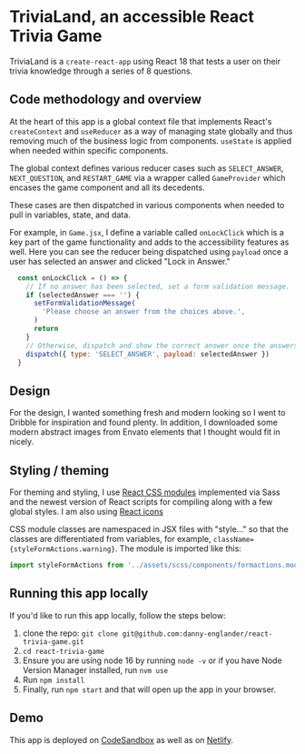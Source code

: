 # TriviaLand, an accessible React Trivia Game

TriviaLand is a `create-react-app` using React 18 that tests a user on their trivia knowledge through a series of 8 questions.

## Code methodology and overview
At the heart of this app is a global context file that implements React's `createContext` and  `useReducer` as a way of managing state globally and thus removing much of the business logic from components. `useState` is applied when needed within specific components.

The global context defines various reducer cases such as `SELECT_ANSWER`, `NEXT_QUESTION`, and `RESTART_GAME` via a wrapper called `GameProvider` which encases the game component and all its decedents.

These cases are then dispatched in various components when needed to pull in variables, state, and data.

For example, in `Game.jsx`, I define a variable called `onLockClick` which is a key part of the game functionality and adds to the accessibility features as well. Here you can see the reducer being dispatched using `payload` once a user has selected an answer and clicked "Lock in Answer."

```javascript
  const onLockClick = () => {
    // If no answer has been selected, set a form validation message.
    if (selectedAnswer === '') {
      setFormValidationMessage(
        'Please choose an answer from the choices above.',
      )
      return
    }
    // Otherwise, dispatch and show the correct answer once the answers are locked in.
    dispatch({ type: 'SELECT_ANSWER', payload: selectedAnswer })
  }
```
## Design
For the design, I wanted something fresh and modern looking so I went to Dribble for inspiration and found plenty. In addition, I downloaded some modern abstract images from Envato elements that I thought would fit in nicely.

## Styling / theming
For theming and styling, I use [React CSS modules](https://create-react-app.dev/docs/adding-a-css-modules-stylesheet) implemented via Sass and the newest version of React scripts for compiling along with a few global styles. I am also using [React icons](https://react-icons.github.io/react-icons/)

CSS module classes are namespaced in JSX files with "style..." so that the classes are differentiated from variables, for example, `className={styleFormActions.warning}`. The module is imported like this:

```javascript
import styleFormActions from '../assets/scss/components/formactions.module.scss'
```
## Running this app locally
If you'd like to run this app locally, follow the steps below:

1. clone the repo: `git clone git@github.com:danny-englander/react-trivia-game.git`
2. `cd react-trivia-game`
3. Ensure you are using node 16 by running `node -v` or if you have Node Version Manager installed, run `nvm use`
4. Run `npm install`
5. Finally, run `npm start` and that will open up the app in your browser.

## Demo
This app is deployed on [CodeSandbox](https://codesandbox.io/s/github/danny-englander/dannys-trivia-game) as well as on [Netlify](https://trivia-land.netlify.app/).
